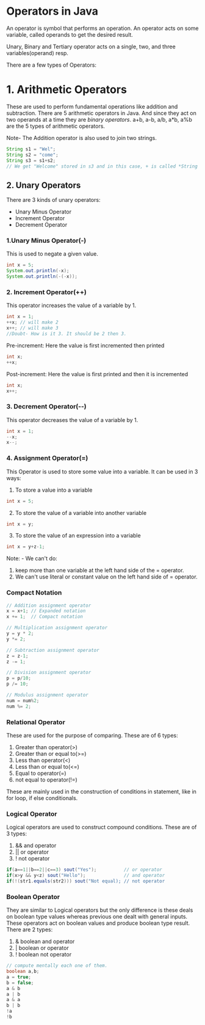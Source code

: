# Operators in Java
An operator is symbol that performs an operation. An operator acts on some variable, called operands to get the desired result.

Unary, Binary and Tertiary operator acts on a single, two, and three variables(operand) resp.

There are a few types of Operators: 
# 1. Arithmetic Operators
These are used to perform fundamental operations like addition and subtraction. There are 5 arithmetic operators in Java. 
And since they act on two operands at a time they are *binary operators*. 
a+b, a-b, a/b, a*b, a%b are the 5 types of arithmetic operators.

Note- The Addition operator is also used to join two strings.
```java
String s1 = "Wel";
String s2 = "come";
String s3 = s1+s2;
// We get "Welcome" stored in s3 and in this case, + is called *String concatenation operator*
```
## 2. Unary Operators
There are 3 kinds of unary operators:
* Unary Minus Operator
* Increment Operator
* Decrement Operator

### 1.Unary Minus Operator(-)
This is used to negate a given value.
```java
int x = 5;
System.out.println(-x);
System.out.println(-(-x));

```
### 2. Increment Operator(++)
This operator increases the value of a variable by 1. 
```java
int x = 1;
++x; // will make 2
x++; // will make 3
//Doubt- How is it 3. It should be 2 then 3.
```
Pre-increment: Here the value is first incremented then printed 
```java
int x;
++x;
```

Post-increment: Here the value is first printed and then it is incremented
```java
int x;
x++;
```
### 3. Decrement Operator(--)
This operator decreases the value of a variable by 1. 
```java
int x = 1;
--x;
x--;
```
### 4. Assignment Operator(=)
This Operator is used to store some value into a variable. It can be used in 3 ways:
1. To store a value into a variable
```java
int x = 5;
```
2. To store the value of a variable into another variable
```java
int x = y;
```
3. To store the value of an expression into a variable
```java
int x = y+z-1;
```
Note: -
We can't do:
1. keep more than one variable at the left hand side of the = operator.
2. We can't use literal or constant value on the left hand side of = operator.

### Compact Notation
```java 
// Addition assignment operator
x = x+1; // Expanded notation 
x += 1;  // Compact notation

// Multiplication assignment operator
y = y * 2;
y *= 2;

// Subtraction assignment operator
z = z-1;
z -= 1;

// Division assignment operator
p = p/10;
p /= 10;

// Modulus assignment operator
num = num%2;
num %= 2;
```

### Relational Operator
These are used for the purpose of comparing. These are of 6 types: 

1. Greater than operator(>)
2. Greater than or equal to(>=)
3. Less than operator(<)
4. Less than or equal to(<=)
5. Equal to operator(=)
6. not equal to operator(!=)

These are mainly used in the construction of conditions in statement, like in for loop, if else conditionals.

### Logical Operator
Logical operators are used to construct compound conditions. These are of 3 types:
1. && and operator
2. || or operator
3. ! not operator

```java 
if(a==1||b==2||c==3) sout("Yes");          // or operator 
if(x>y && y<z) sout("Hello");              // and operator
if(!(str1.equals(str2))) sout("Not equal); // not operator
```

### Boolean Operator
They are similar to Logical operators but the only difference is these deals on boolean type values whereas previous one dealt with general inputs.
These operators act on boolean values and produce boolean type result. There are 2 types:
1. & boolean and operator
2. | boolean or operator
3. ! boolean not operator

```java
// compute mentally each one of them.
boolean a,b;
a = true; 
b = false;
a & b
a | b
a & a
b | b
!a
!b
```
